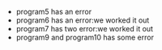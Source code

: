 - program5 has an error
- program6 has an error:we worked it out
- program7 has two error:we worked it out
- program9 and program10 has some error
